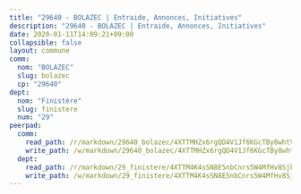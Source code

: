 ```yaml
---
title: "29640 - BOLAZEC | Entraide, Annonces, Initiatives"
description: "29640 - BOLAZEC | Entraide, Annonces, Initiatives"
date: 2020-01-11T14:09:21+09:00
collapsible: false
layout: commune
comm:
  nom: "BOLAZEC"
  slug: bolazec
  cp: "29640"
dept:
  nom: "Finistère"
  slug: finistere
  num: "29"
peerpad:
  comm:
    read_path: /r/markdown/29640_bolazec/4XTTMHZx6rgQD4V1Jf6KGcTBy8whtVpp9yacWjwNpQTDvLXhR
    write_path: /w/markdown/29640_bolazec/4XTTMHZx6rgQD4V1Jf6KGcTBy8whtVpp9yacWjwNpQTDvLXhR-K3TgU6WkLKih8uvjCrdXwtjKTbp9DHVgPzr7EtuBUqdr4t7msvPLgT2tZBg3u5pQg58E5Xc2mac2g2LmrQuAcDbKkXf6ELjfybA4KmrCoeVeM9xyvNzf1KrL3tPXq1YTdPkMiAbh
  dept:
    read_path: /r/markdown/29_finistere/4XTTM4K4sSN8E5nbCnrs5W4MfHv8SjkZXZkMiZwJKZCUFreuC
    write_path: /w/markdown/29_finistere/4XTTM4K4sSN8E5nbCnrs5W4MfHv8SjkZXZkMiZwJKZCUFreuC-K3TgUmttHvLKDBu5vxQ3oPzTia91UxXiaB3vEFjsHJiDiJD9aQfr6ibvcPa75Eo3oX7ob78s9tVxCKrtPM9bLAmDziVCSFjEgZbp3rqL8Ji8Q5aZhxfTcqkGX75WxHS6TQxtiQQ6
---
```


